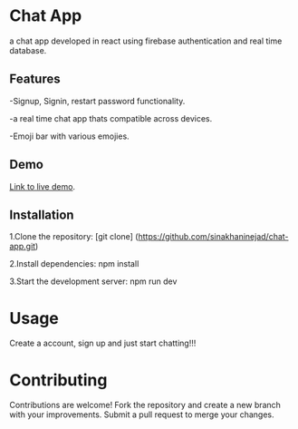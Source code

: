 # Chat App
a chat app developed in react using firebase authentication and real time database.

## Features
-Signup, Signin, restart password functionality.    

-a real time chat app thats compatible across devices.   

-Emoji bar with various emojies.   

## Demo
[Link to live demo](https://sinakhaninejad.github.io/chat-app/#/chat-app).

## Installation
1.Clone the repository:
[git clone] (https://github.com/sinakhaninejad/chat-app.git)

2.Install dependencies:
npm install

3.Start the development server:
npm run dev

# Usage
Create a account, sign up and just start chatting!!!

# Contributing
Contributions are welcome! Fork the repository and create a new branch with your improvements. Submit a pull request to merge your changes.
